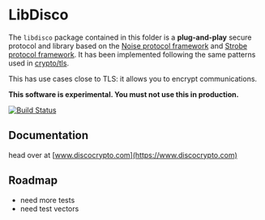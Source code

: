 # LibDisco

The `libdisco` package contained in this folder is a **plug-and-play** secure protocol and library based on the [Noise protocol framework](https://noiseprotocol.org) and [Strobe protocol framework](https://strobe.sourceforge.io). It has been implemented following the same patterns used in [crypto/tls](https://golang.org/pkg/crypto/tls/).

This has use cases close to TLS: it allows you to encrypt communications.

**This software is experimental. You must not use this in production.**

[![Build Status](https://travis-ci.org/mimoo/disco.svg?branch=master)](https://travis-ci.org/mimoo/disco)

## Documentation

head over at [www.discocrypto.com](https://www.discocrypto.com)

## Roadmap

* need more tests
* need test vectors 
